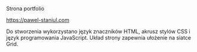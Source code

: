 Strona portfolio

https://pawel-staniul.com

Do stworzenia wykorzystano język znaczników HTML, akrusz stylów CSS i język programowania JavaScript.
Układ strony zapewnia ułożenie na siatce Grid.
